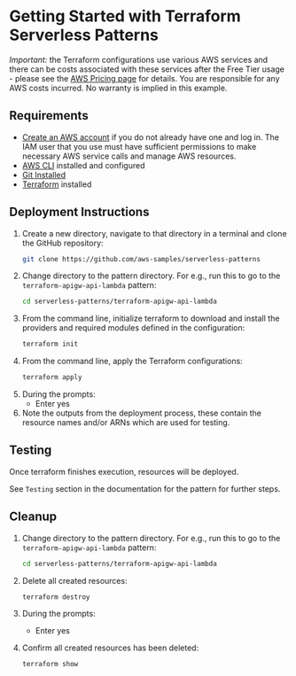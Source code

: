 # Getting Started with Terraform Serverless Patterns

*Important:* the Terraform configurations use various AWS services and there can be costs associated with these services after the Free Tier usage - please see the [AWS Pricing page](https://aws.amazon.com/pricing/) for details. You are responsible for any AWS costs incurred. No warranty is implied in this example.

## Requirements

* [Create an AWS account](https://portal.aws.amazon.com/gp/aws/developer/registration/index.html) if you do not already have one and log in. The IAM user that you use must have sufficient permissions to make necessary AWS service calls and manage AWS resources.
* [AWS CLI](https://docs.aws.amazon.com/cli/latest/userguide/install-cliv2.html) installed and configured
* [Git Installed](https://git-scm.com/book/en/v2/Getting-Started-Installing-Git)
* [Terraform](https://learn.hashicorp.com/tutorials/terraform/install-cli?in=terraform/aws-get-started) installed

## Deployment Instructions

1. Create a new directory, navigate to that directory in a terminal and clone the GitHub repository:
    ```bash
    git clone https://github.com/aws-samples/serverless-patterns
    ```
1. Change directory to the pattern directory. For e.g., run this to go to the `terraform-apigw-api-lambda` pattern:
    ```bash
    cd serverless-patterns/terraform-apigw-api-lambda
    ```
1. From the command line, initialize terraform to download and install the providers and required modules defined in the configuration:
    ```bash
    terraform init
    ```
1. From the command line, apply the Terraform configurations:
    ```bash
    terraform apply
    ```
1. During the prompts:
    * Enter yes
1. Note the outputs from the deployment process, these contain the resource names and/or ARNs which are used for testing.

## Testing

Once terraform finishes execution, resources will be deployed.

See `Testing` section in the documentation for the pattern for further steps.

## Cleanup

1. Change directory to the pattern directory. For e.g., run this to go to the `terraform-apigw-api-lambda` pattern:
    ```bash
    cd serverless-patterns/terraform-apigw-api-lambda
    ```
1. Delete all created resources:
    ```bash
    terraform destroy
    ```
1. During the prompts:
    * Enter yes

1. Confirm all created resources has been deleted:
    ```bash
    terraform show
    ```
